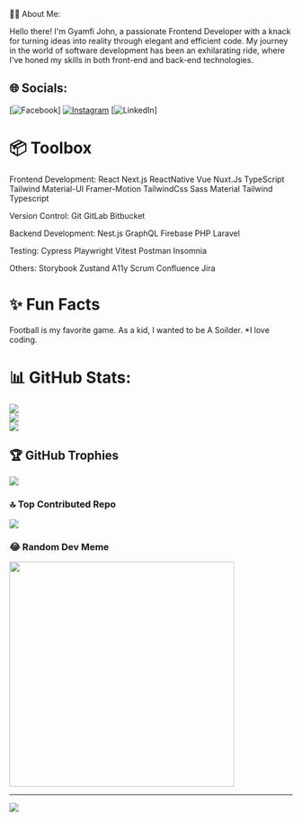  👨‍💻 About Me:
 
Hello there! I'm Gyamfi John, a passionate Frontend Developer with a knack for turning ideas into reality through elegant and efficient code. My journey in the world of software development has been an exhilarating ride, where I've honed my skills in both front-end and back-end technologies.

## 🌐 Socials:
[![Facebook](https://img.shields.io/badge/Facebook-%231877F2.svg?logo=Facebook&logoColor=white)] [![Instagram](https://img.shields.io/badge/Instagram-%23E4405F.svg?logo=Instagram&logoColor=white)](https://instagram.com/gyamficodes) [![LinkedIn](https://img.shields.io/badge/LinkedIn-%230077B5.svg?logo=linkedin&logoColor=white)]  
# 📦 Toolbox
Frontend Development: React Next.js ReactNative Vue Nuxt.Js TypeScript Tailwind Material-UI 
Framer-Motion TailwindCss Sass Material Tailwind Typescript

Version Control: Git GitLab Bitbucket

Backend Development: Nest.js GraphQL Firebase PHP Laravel

Testing: Cypress Playwright Vitest Postman Insomnia

Others: Storybook Zustand A11y Scrum Confluence Jira

# ✨ Fun Facts
Football is my favorite game.
As a kid, I wanted to be A Soilder.
*I love coding.

# 📊 GitHub Stats:
![](https://github-readme-stats.vercel.app/api?username=gyamficodes&theme=dark&hide_border=false&include_all_commits=true&count_private=false)<br/>
![](https://github-readme-streak-stats.herokuapp.com/?user=gyamficodes&theme=dark&hide_border=false)<br/>
![](https://github-readme-stats.vercel.app/api/top-langs/?username=gyamficodes&theme=dark&hide_border=false&include_all_commits=true&count_private=false&layout=compact)

## 🏆 GitHub Trophies
![](https://github-profile-trophy.vercel.app/?username=gyamficodes&theme=gruvbox&no-frame=false&no-bg=true&margin-w=4)

### 🔝 Top Contributed Repo
![](https://github-contributor-stats.vercel.app/api?username=gyamficodes&limit=5&theme=dark&combine_all_yearly_contributions=true)

### 😂 Random Dev Meme
<img src='https://randommeme-five.vercel.app/' style="height: 400px;"/>

---
[![](https://visitcount.itsvg.in/api?id=gyamficodes&icon=4&color=0)](https://visitcount.itsvg.in)

<!-- Proudly created with GPRM ( https://gprm.itsvg.in ) -->
